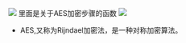[![](https://img.shields.io/badge/-AES__enc-red)](https://github.com/wang-ting000/Coding_algorithms/blob/master/AES/AES_enc.py) 里面是关于AES加密步骤的函数
[![](https://img.shields.io/badge/-AES__dec-brightgreen)](https://github.com/wang-ting000/Coding_algorithms/blob/master/AES/AES_dec.py)
* AES,又称为Rijndael加密法，是一种对称加密算法。
